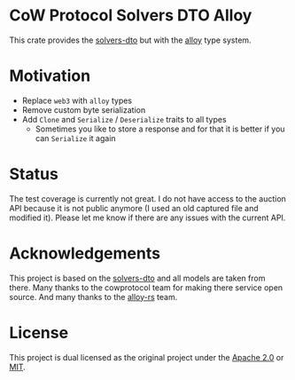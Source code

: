# CoW Protocol Solvers DTO Alloy

This crate provides the [solvers-dto](https://github.com/cowprotocol/services/tree/main/crates/solvers-dto) but with the [alloy](https://github.com/alloy-rs/core) type system.

# Motivation
- Replace `web3` with `alloy` types
- Remove custom byte serialization
- Add `Clone` and `Serialize` / `Deserialize` traits to all types
  - Sometimes you like to store a response and for that it is better if you can `Serialize` it again

# Status
The test coverage is currently not great. I do not have access to the auction API because it is not public anymore (I used an old captured file and modified it). Please let me know if there are any issues with the current API.

# Acknowledgements
This project is based on the [solvers-dto](https://github.com/cowprotocol/services/tree/main/crates/solvers-dto) and all models are taken from there. Many thanks to the cowprotocol team for making there service open source. And many thanks to the [alloy-rs](https://github.com/alloy-rs) team.

# License
This project is dual licensed as the original project under the [Apache 2.0](./LICENSE-APACHE) or [MIT](./LICENSE-MIT).